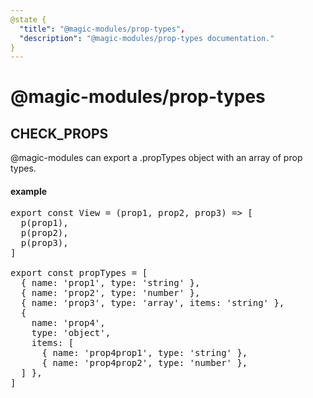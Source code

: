 ```yaml
---
@state {
  "title": "@magic-modules/prop-types",
  "description": "@magic-modules/prop-types documentation."
}
---
```



# @magic-modules/prop-types

<h2 id='check-props'>CHECK_PROPS</h2>

@magic-modules can export a .propTypes object with an array of prop types.

<h4 id='#example'>example</h4>

<Pre>
export const View = (prop1, prop2, prop3) => [
  p(prop1),
  p(prop2),
  p(prop3),
]

export const propTypes = [
  { name: 'prop1', type: 'string' },
  { name: 'prop2', type: 'number' },
  { name: 'prop3', type: 'array', items: 'string' },
  {
    name: 'prop4',
    type: 'object',
    items: [
      { name: 'prop4prop1', type: 'string' },
      { name: 'prop4prop2', type: 'number' },
  ] },
]
</Pre>
